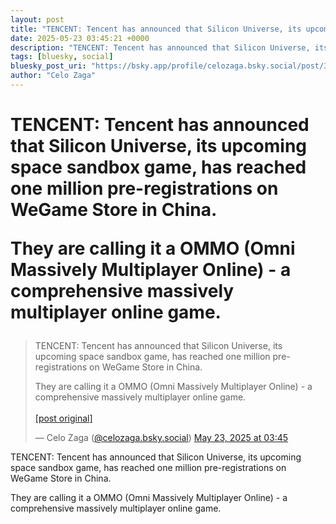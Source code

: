 ```yaml
---
layout: post
title: "TENCENT: Tencent has announced that Silicon Universe, its upcoming space sandbox game, has reached one million pre-registrations on WeGame Store in China.  They are calling it a OMMO (Omni Massively Multiplayer Online) - a comprehensive massively multiplayer online game."
date: 2025-05-23 03:45:21 +0000
description: "TENCENT: Tencent has announced that Silicon Universe, its upcoming space sandbox game, has reached one million pre-registrations on WeGame Store in Chin..."
tags: [bluesky, social]
bluesky_post_uri: "https://bsky.app/profile/celozaga.bsky.social/post/3lpspqq26mg2y"
author: "Celo Zaga"
---
```


<h1 class="bluesky-post-title">TENCENT: Tencent has announced that Silicon Universe, its upcoming space sandbox game, has reached one million pre-registrations on WeGame Store in China.

They are calling it a OMMO (Omni Massively Multiplayer Online) - a comprehensive massively multiplayer online game.</h1>


<blockquote class="bluesky-embed" data-bluesky-uri="at://did:plc:lmh6rennptq77inaztnovw4b/app.bsky.feed.post/3lpspqq26mg2y" data-bluesky-embed-color-mode="system">
<p lang="">TENCENT: Tencent has announced that Silicon Universe, its upcoming space sandbox game, has reached one million pre-registrations on WeGame Store in China.

They are calling it a OMMO (Omni Massively Multiplayer Online) - a comprehensive massively multiplayer online game.<br><br><a href="https://bsky.app/profile/celozaga.bsky.social/post/3lpspqq26mg2y">[post original]</a></p>
&mdash; Celo Zaga (<a href="https://bsky.app/profile/did:plc:lmh6rennptq77inaztnovw4b">@celozaga.bsky.social</a>) <a href="https://bsky.app/profile/celozaga.bsky.social/post/3lpspqq26mg2y">May 23, 2025 at 03:45</a>
</blockquote>
<script async src="https://embed.bsky.app/static/embed.js" charset="utf-8"></script>


<p class="bluesky-post-description">TENCENT: Tencent has announced that Silicon Universe, its upcoming space sandbox game, has reached one million pre-registrations on WeGame Store in China.

They are calling it a OMMO (Omni Massively Multiplayer Online) - a comprehensive massively multiplayer online game.</p>
